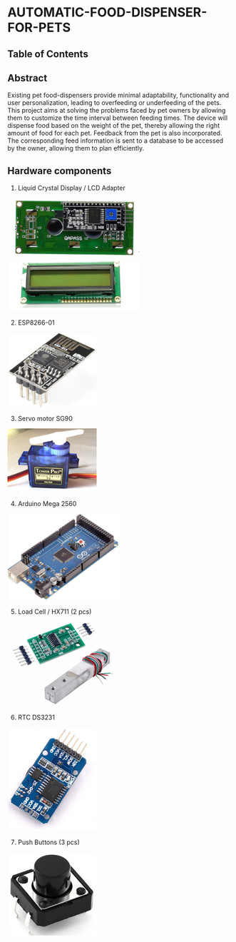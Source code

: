# AUTOMATIC-FOOD-DISPENSER-FOR-PETS

## Table of Contents


## Abstract

Existing pet food-dispensers provide minimal adaptability, functionality and user personalization, leading to overfeeding or underfeeding of the pets. This project aims at solving the problems faced by pet owners by allowing them to customize the time interval between feeding times. The device will dispense food based on the weight of the pet, thereby allowing the right amount of food for each pet. Feedback from the pet is also incorporated. The corresponding feed information is sent to a database to be accessed by the owner, allowing them to plan efficiently.



## Hardware components

   1. Liquid Crystal Display / LCD Adapter
 
<img src="photos/lcd1.jpg" width="300">  <img src="photos/lcd2.png" width="300">

   2. ESP8266-01 

<img src="photos/esp.jpg" width="200"> 

  3. Servo motor SG90
 
<img src="photos/servo.jpg" width="200"> 

  4. Arduino Mega 2560
  
<img src="photos/mega.jpg" width="250"> 

  5. Load Cell / HX711 (2 pcs)
 
<img src="photos/loadcell.jpg" width="250"> 

  6. RTC DS3231
  
<img src="photos/rtc.jpg" width="200"> 

  7. Push Buttons (3 pcs) 

<img src="photos/push.jpg" width="200"> 
